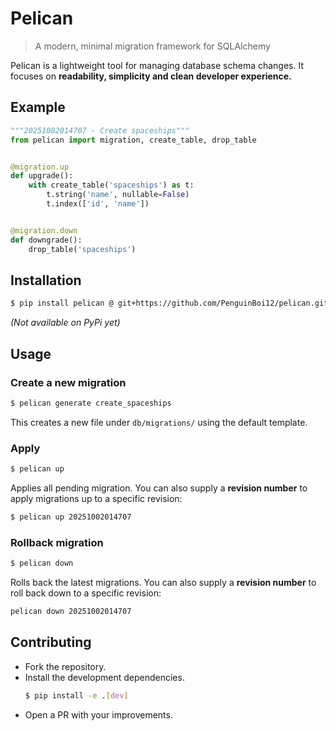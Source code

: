 # Pelican

> A modern, minimal migration framework for SQLAlchemy

Pelican is a lightweight tool for managing database schema changes. It focuses on **readability, simplicity and clean developer experience.**

## Example

```python
"""20251002014707 - Create spaceships"""
from pelican import migration, create_table, drop_table


@migration.up
def upgrade():
    with create_table('spaceships') as t:
        t.string('name', nullable=False)
        t.index(['id', 'name'])


@migration.down
def downgrade():
    drop_table('spaceships')
```

## Installation

```bash
$ pip install pelican @ git+https://github.com/PenguinBoi12/pelican.git@main
```
_(Not available on PyPi yet)_

## Usage

### Create a new migration

```bash
$ pelican generate create_spaceships
```

This creates a new file under `db/migrations/` using the default template.

### Apply

```bash
$ pelican up
```

Applies all pending migration. You can also supply a **revision number** to apply migrations up to a specific revision:

```bash
$ pelican up 20251002014707
```

### Rollback migration

```bash
$ pelican down
```

Rolls back the latest migrations. You can also supply a **revision number** to roll back down to a specific revision:

```bash
pelican down 20251002014707
```

## Contributing

- Fork the repository.
- Install the development dependencies.
  ```bash
  $ pip install -e .[dev]
  ```
- Open a PR with your improvements.